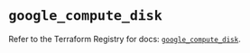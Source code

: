 # `google_compute_disk`

Refer to the Terraform Registry for docs: [`google_compute_disk`](https://registry.terraform.io/providers/hashicorp/google/5.23.0/docs/resources/compute_disk).
